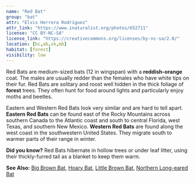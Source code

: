 ```yaml
---
name: "Red Bat"
group: "bat"
attr: "Elvis Herrera Rodríguez"
attr_link: "https://www.inaturalist.org/photos/652711"
license: "CC BY-NC-SA"
license_link: "https://creativecommons.org/licenses/by-nc-sa/2.0/"
location: [bc,ab,sk,mb]
habitat: [forest]
visibility: low
---
```

Red Bats are medium-sized bats (12 in wingspan) with a **reddish-orange** coat. The males are usually redder than the females who have white tips on their fur. Red Bats are solitary and roost well hidden in the thick foliage of **forest** trees. They often hunt for food around lights and particularly enjoy moths and beetles.

Eastern and Western Red Bats look very similar and are hard to tell apart. **Eastern Red Bats** can be found east of the Rocky Mountains across southern Canada to the Atlantic coast and south to central Florida, west Texas, and southern New Mexico. **Western Red Bats** are found along the west coast in the southwestern United States. They migrate south to warmer parts of their range in winter.

**Did you know?** Red Bats hibernate in hollow trees or under leaf litter, using their thickly-furred tail as a blanket to keep them warm.

<!-- generated, do not edit -->
**See Also:**
[Big Brown Bat](/animals/bigbbat),
[Hoary Bat](/animals/hoarybat),
[Little Brown Bat](/animals/litbrnbat),
[Northern Long-eared Bat](/animals/norlebat)
